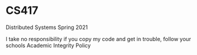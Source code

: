 # CS417
Distributed Systems Spring 2021

I take no responsibility if you copy my code and get in trouble, follow your schools Academic Integrity Policy

